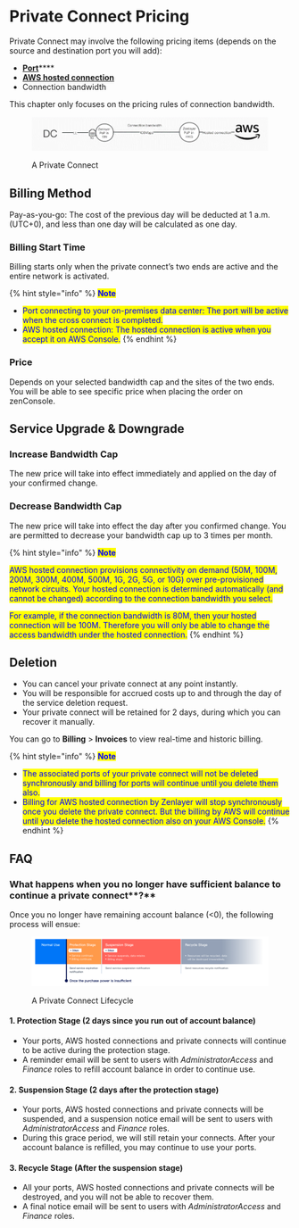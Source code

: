 # Private Connect Pricing

Private Connect may involve the following pricing items (depends on the source and destination port you will add):

* [**Port**](port-pricing.md)****
* ****[**AWS hosted connection**](aws-hosted-connection-pricing.md)****
* Connection bandwidth

This chapter only focuses on the pricing rules of connection bandwidth.

<figure><img src="../../.gitbook/assets/Article_1 (1).jpg" alt=""><figcaption><p>A Private Connect</p></figcaption></figure>

## **Billing Method**

Pay-as-you-go: The cost of the previous day will be deducted at 1 a.m. (UTC+0), and less than one day will be calculated as one day.

### **Billing Start Time**

Billing starts only when the private connect’s two ends are active and the entire network is activated.

{% hint style="info" %}
<mark style="color:blue;">**Note**</mark>

* <mark style="color:blue;">Port connecting to your on-premises data center: The port will be active when the cross connect is completed.</mark>
* <mark style="color:blue;">AWS hosted connection: The hosted connection is active when you accept it on AWS Console.</mark>
{% endhint %}

### **Price**

Depends on your selected bandwidth cap and the sites of the two ends. \
You will be able to see specific price when placing the order on zenConsole.



## **Service Upgrade & Downgrade**

### Increase Bandwidth Cap

The new price will take into effect immediately and applied on the day of your confirmed change.

### Decrease Bandwidth Cap

The new price will take into effect the day after you confirmed change. You are permitted to decrease your bandwidth cap up to 3 times per month.

{% hint style="info" %}
<mark style="color:blue;">**Note**</mark>

<mark style="color:blue;">AWS hosted connection provisions connectivity on demand (50M, 100M, 200M, 300M, 400M, 500M, 1G, 2G, 5G, or 10G) over pre-provisioned network circuits. Your hosted connection is determined automatically (and cannot be changed) according to the connection bandwidth you select.</mark>&#x20;

<mark style="color:blue;">For example, if the connection bandwidth is 80M, then your hosted connection will be 100M. Therefore you will only be able to change the access bandwidth under the hosted connection.</mark>
{% endhint %}



## Deletion

* You can cancel your private connect at any point instantly.&#x20;
* You will be responsible for accrued costs up to and through the day of the service deletion request.&#x20;
* Your private connect will be retained for 2 days, during which you can recover it manually.

You can go to **Billing** > **Invoices** to view real-time and historic billing.

{% hint style="info" %}
<mark style="color:blue;">**Note**</mark>

* <mark style="color:blue;">The associated ports of your private connect will not be deleted synchronously and billing for ports will continue until you delete them also.</mark>
* <mark style="color:blue;">Billing for AWS hosted connection by Zenlayer will stop synchronously once you delete the private connect. But the billing by AWS will continue until you delete the hosted connection also on your AWS Console.</mark>
{% endhint %}



## **FAQ**

### **What happens when you no longer have sufficient balance to continue a** private connect**?**

Once you no longer have remaining account balance (<0), the following process will ensue:

<figure><img src="../../.gitbook/assets/Article_1 (20) (2).jpg" alt=""><figcaption><p>A Private Connect Lifecycle</p></figcaption></figure>

#### 1. Protection Stage (2 days since you run out of account balance)

* Your ports, AWS hosted connections and private connects will continue to be active during the protection stage.
* A reminder email will be sent to users with _AdministratorAccess_ and _Finance_ roles to refill account balance in order to continue use.

#### 2. Suspension Stage (2 days after the protection stage)

* Your ports, AWS hosted connections and private connects will be suspended, and a suspension notice email will be sent to users with _AdministratorAccess_ and _Finance_ roles.
* During this grace period, we will still retain your connects. After your account balance is refilled, you may continue to use your ports.&#x20;

#### 3. Recycle Stage (After the suspension stage)

* All your ports, AWS hosted connections and private connects will be destroyed, and you will not be able to recover them.
* A final notice email will be sent to users with _AdministratorAccess_ and _Finance_ roles.

